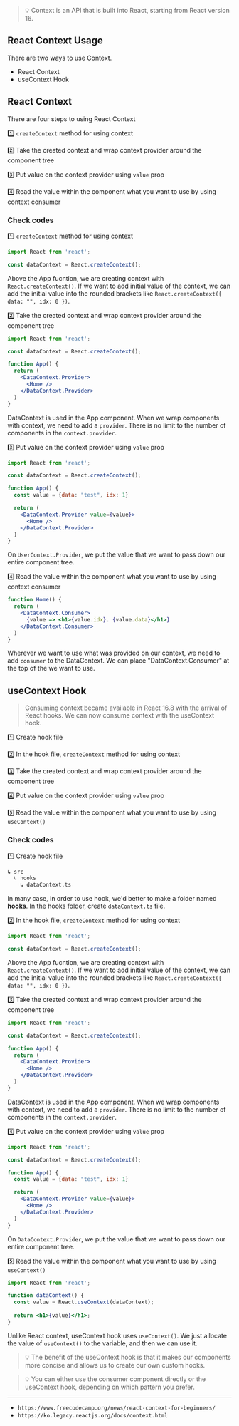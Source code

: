 > 💡 Context is an API that is built into React, starting from React version 16.

## React Context Usage

There are two ways to use Context.

- React Context
- useContext Hook

## React Context
There are four steps to using React Context

1️⃣ `createContext` method for using context   
 
2️⃣ Take the created context and wrap context provider around the component tree   

3️⃣ Put value on the context provider using `value` prop   

4️⃣ Read the value within the component what you want to use by using context consumer

### Check codes

1️⃣ `createContext` method for using context   

```jsx
import React from 'react';

const dataContext = React.createContext();
```

Above the App fucntion, we are creating context with `React.createContext()`. If we want to add initial value of the context, we can add the initial value into the rounded brackets like `React.createContext({ data: "", idx: 0 })`.

2️⃣ Take the created context and wrap context provider around the component tree   

```jsx
import React from 'react';

const dataContext = React.createContext();

function App() {
  return (
    <DataContext.Provider>
      <Home />
    </DataContext.Provider>
  )
}
```

DataContext is used in the App component. When we wrap components with context, we need to add a `provider`. There is no limit to the number of components in the `context.provider`.

3️⃣ Put value on the context provider using `value` prop   

```jsx
import React from 'react';

const dataContext = React.createContext();

function App() {
  const value = {data: "test", idx: 1}

  return (
    <DataContext.Provider value={value}>
      <Home />
    </DataContext.Provider>
  )
}
```

On `UserContext.Provider`, we put the value that we want to pass down our entire component tree.

4️⃣ Read the value within the component what you want to use by using context consumer

```jsx
function Home() {
  return (
    <DataContext.Consumer>
      {value => <h1>{value.idx}. {value.data}</h1>}
    </DataContext.Consumer>
  )
}
```

Wherever we want to use what was provided on our context, we need to add `consumer` to the DataContext. We can place "DataContext.Consumer" at the top of the <tag> we want to use.

## useContext Hook
> Consuming context became available in React 16.8 with the arrival of React hooks. We can now consume context with the useContext hook.

1️⃣ Create hook file

2️⃣ In the hook file, `createContext` method for using context   
 
3️⃣ Take the created context and wrap context provider around the component tree   

4️⃣ Put value on the context provider using `value` prop   

5️⃣ Read the value within the component what you want to use by using `useContext()`

### Check codes

1️⃣ Create hook file

```html
↳ src
  ↳ hooks
    ↳ dataContext.ts
```

In many case, in order to use hook, we'd better to make a folder named **hooks**. In the hooks folder, create `dataContext.ts` file.

2️⃣ In the hook file, `createContext` method for using context  

```jsx
import React from 'react';

const dataContext = React.createContext();
```

Above the App fucntion, we are creating context with `React.createContext()`. If we want to add initial value of the context, we can add the initial value into the rounded brackets like `React.createContext({ data: "", idx: 0 })`.

3️⃣ Take the created context and wrap context provider around the component tree   

```jsx
import React from 'react';

const dataContext = React.createContext();

function App() {
  return (
    <DataContext.Provider>
      <Home />
    </DataContext.Provider>
  )
}
```

DataContext is used in the App component. When we wrap components with context, we need to add a `provider`. There is no limit to the number of components in the `context.provider`.

4️⃣ Put value on the context provider using `value` prop   

```jsx
import React from 'react';

const dataContext = React.createContext();

function App() {
  const value = {data: "test", idx: 1}

  return (
    <DataContext.Provider value={value}>
      <Home />
    </DataContext.Provider>
  )
}
```

On `DataContext.Provider`, we put the value that we want to pass down our entire component tree.

5️⃣ Read the value within the component what you want to use by using `useContext()`

```jsx
import React from 'react';

function dataContext() {
  const value = React.useContext(dataContext);  
    
  return <h1>{value}</h1>;
}
```

Unlike React context, useContext hook uses `useContext()`. We just allocate the value of `useContext()` to the variable, and then we can use it.

> 💡 The benefit of the useContext hook is that it makes our components more concise and allows us to create our own custom hooks.

> 💡 You can either use the consumer component directly or the useContext hook, depending on which pattern you prefer.

---
- `https://www.freecodecamp.org/news/react-context-for-beginners/`
- `https://ko.legacy.reactjs.org/docs/context.html`